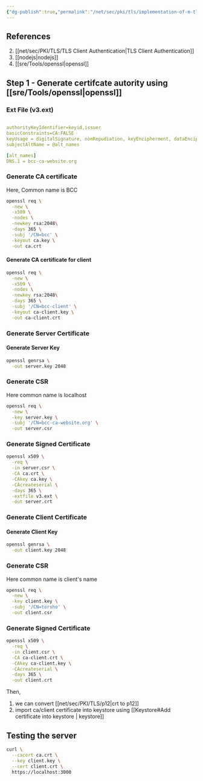 ```yaml
---
{"dg-publish":true,"permalink":"/net/sec/pki/tls/implementation-of-m-tls-in-node-js/"}
---
```



## References

2. [[net/sec/PKI/TLS/TLS Client Authentication\|TLS Client Authentication]]
3. [[nodejs\|nodejs]]
4. [[sre/Tools/openssl\|openssl]]


## Step 1 - Generate certifcate autority using [[sre/Tools/openssl\|openssl]]

### Ext File (v3.ext)

```yaml

authorityKeyIdentifier=keyid,issuer
basicConstraints=CA:FALSE
keyUsage = digitalSignature, nonRepudiation, keyEncipherment, dataEncipherment
subjectAltName = @alt_names

[alt_names]
DNS.1 = bcc-ca-website.org


```


### Generate CA certificate

Here, Common name is BCC

```bash
openssl req \
  -new \
  -x509 \
  -nodes \
  -newkey rsa:2048\
  -days 365 \
  -subj '/CN=bcc' \
  -keyout ca.key \
  -out ca.crt
```

#### Generate CA certificate for client

```bash
openssl req \
  -new \
  -x509 \
  -nodes \
  -newkey rsa:2048\
  -days 365 \
  -subj '/CN=bcc-client' \
  -keyout ca-client.key \
  -out ca-client.crt
```

### Generate Server Certificate

#### Generate Server Key

```bash
openssl genrsa \
  -out server.key 2048
```

### Generate CSR

Here common name is localhost

```bash
openssl req \
  -new \
  -key server.key \
  -subj '/CN=bcc-ca-website.org' \
  -out server.csr
```

### Generate Signed Certificate

```bash
openssl x509 \
  -req \
  -in server.csr \
  -CA ca.crt \
  -CAkey ca.key \
  -CAcreateserial \
  -days 365 \
  -extfile v3.ext \
  -out server.crt
```

### Generate Client Certificate


#### Generate Client Key

```bash
openssl genrsa \
  -out client.key 2048
```

### Generate CSR

Here common name is client's name

```bash
openssl req \
  -new \
  -key client.key \
  -subj '/CN=torsho' \
  -out client.csr
```

### Generate Signed Certificate

```bash
openssl x509 \
  -req \
  -in client.csr \
  -CA ca-client.crt \
  -CAkey ca-client.key \
  -CAcreateserial \
  -days 365 \
  -out client.crt
```

Then, 
1. we can convert [[net/sec/PKI/TLS/p12\|crt to p12]]
2. import ca/client certificate into keystore using [[Keystore#Add certificate into keystore \| keystore]]

## Testing the server

```bash
curl \
  --cacert ca.crt \
  --key client.key \
  --cert client.crt \
  https://localhost:3000
```